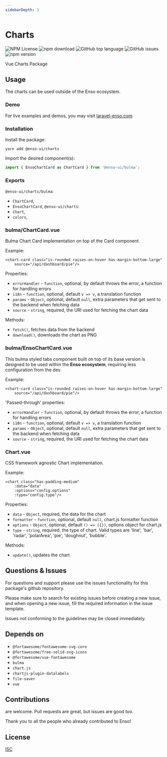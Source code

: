 ```yaml
---
sidebarDepth: 3
---
```


# Charts

![NPM License](https://img.shields.io/npm/l/@enso-ui/charts.svg)
![npm download](https://img.shields.io/npm/dm/@enso-ui/charts.svg)
![GitHub top language](https://img.shields.io/github/languages/top/enso-ui/charts.svg)
![GitHub issues](https://img.shields.io/github/issues/enso-ui/charts.svg)
![npm version](https://img.shields.io/npm/v/@enso-ui/charts.svg)

Vue Charts Package

## Usage

The charts can be used outside of the Enso ecosystem.

### Demo

For live examples and demos, you may visit [laravel-enso.com](https://www.laravel-enso.com)

### Installation

Install the package:
```
yarn add @enso-ui/charts
```
Import the desired component(s):
```js
import { EnsoChartCard as ChartCard } from '@enso-ui/bulma';
```

### Exports

`@enso-ui/charts/bulma`:
- `ChartCard`,
- `EnsoChartCard`,
`@enso-ui/charts`:
- `Chart`,
- `colors`,

### bulma/ChartCard.vue

Bulma Chart Card implementation on top of the Card component.

Example:
```vue
<chart-card class="is-rounded raises-on-hover has-margin-bottom-large"
    source="/api/dashboard/pie"/>
```

Properties:
- `errorHandler` - `function`, optional, by default throws the error, a function for handling errors
- `i18n` - `function`, optional, default `v => v`, a translation function
- `params` - `Object`, optional, default `null`, extra parameters that get sent to the backend when fetching data
- `source` - `string`, required, the URI used for fetching the chart data
 
Methods:
- `fetch()`, fetches data from the backend
- `download()`, downloads the chart as PNG

### bulma/EnsoChartCard.vue

This bulma styled tabs component built on top of its base version is 
designed to be used within the **Enso ecosystem**, requiring less configuration from the dev. 

Example:
```vue
<chart-card class="is-rounded raises-on-hover has-margin-bottom-large"
    source="/api/dashboard/pie"/>
```

'Passed-through' properties:
- `errorHandler` - `function`, optional, by default throws the error, a function for handling errors
- `i18n` - `function`, optional, default `v => v`, a translation function
- `params` - `Object`, optional, default `null`, extra parameters that get sent to the backend when fetching data
- `source` - `string`, required, the URI used for fetching the chart data

### Chart.vue

CSS framework agnostic Chart implementation.

Example:
```vue
<chart class="has-padding-medium"
    :data="data"
    :options="config.options"
    :type="config.type"/>
```

Properties:
- `data` - `Object`, required, the data for the chart
- `formatter` - `function`, optional, default `null`, chart.js formatter function
- `options` - `Object`, optional, default `() => ({})`, options object for chart.js
- `type` - `string`, required, the type of chart. 
Valid types are 'line', 'bar', 'radar', 'polarArea', 'pie', 'doughnut', 'bubble'.
 
Methods:
- `update()`, updates the chart

## Questions & Issues

For questions and support please use the issues functionality
for this package's github repository.

Please make sure to search for existing issues before creating a new issue,
and when opening a new issue, fill the required information in the issue template.

Issues not conforming to the guidelines may be closed immediately.

## Depends on

- `@fortawesome/fontawesome-svg-core`
- `@fortawesome/free-solid-svg-icons`
- `@fortawesome/vue-fontawesome`
- `bulma`
- `chart.js`
- `chartjs-plugin-datalabels`
- `file-saver`
- `vue`

## Contributions

are welcome. Pull requests are great, but issues are good too.

Thank you to all the people who already contributed to Enso!

## License

[ISC](https://opensource.org/licenses/ISC)
